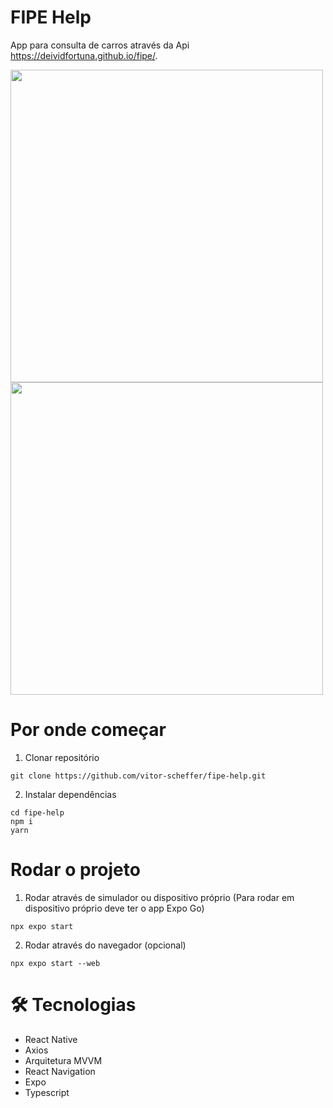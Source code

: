 # FIPE Help
App para consulta de carros através da Api https://deividfortuna.github.io/fipe/.

<a href="#" target="_blank">
  <img style="height: 500px" src="https://github.com/vitor-scheffer/fipe-help/assets/103120313/b982be51-278c-4d46-b56f-04cd8666461a"></img>
<img style="height: 500px" src="https://github.com/vitor-scheffer/fipe-help/assets/103120313/d57213dd-80bc-40e2-93b3-1609d93f1f1e"></img>
</a>

# Por onde começar

1. Clonar repositório

```console
git clone https://github.com/vitor-scheffer/fipe-help.git
```

2. Instalar dependências

```console
cd fipe-help
npm i
yarn
```

# Rodar o projeto

1. Rodar através de simulador ou dispositivo próprio
   (Para rodar em dispositivo próprio deve ter o app Expo Go)

```console
npx expo start
```
2. Rodar através do navegador (opcional)
   
```console
npx expo start --web
```

# 🛠️ Tecnologias

<ul>
  <li>React Native</li>
  <li>Axios</li>
  <li>Arquitetura MVVM</li>
  <li>React Navigation</li>
  <li>Expo</li>
  <li>Typescript</li>
</ul>


